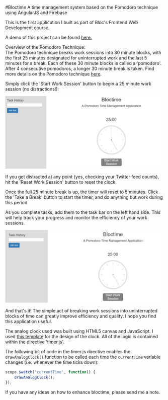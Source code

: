 #Bloctime
A time management system based on the Pomodoro technique using AngularJS and Firebase

This is the first application I built as part of Bloc's Frontend Web Development course.

A demo of this project can be found [here.](https://frozen-ravine-52936.herokuapp.com/)

Overview of the Pomodoro Technique:   
The Pomodoro technique breaks work sessions into 30 minute blocks, with the first 25 minutes designated for uninterrupted work and the last 5 minutes for a break. Each of these 30 minute blocks is called a 'pomodoro'. After 4 consecutive pomodoros, a longer 30 minute break is taken. Find more details on the Pomodoro technique [here](http://caps.ucsd.edu/Downloads/tx_forms/koch/pomodoro_handouts/ThePomodoroTechnique_v1-3.pdf).

Simply click the 'Start Work Session' button to begin a 25 minute work session (no distractions!):

![start timer](/app/assets/images/bloctime-start-timer.gif)

If you get distracted at any point (yes, checking your Twitter feed counts), hit the 'Reset Work Session' button to reset the clock.

Once the full 25 minute break is up, the timer will reset to 5 minutes. Click the 'Take a Break' button to start the timer, and do anything but work during this period.

As you complete tasks, add them to the task bar on the left hand side. This will help track your progress and monitor the efficiency of your work sessions.

![add task](/app/assets/images/bloctime-add-task.gif)

And that's it! The simple act of breaking work sessions into uninterrupted blocks of time can greatly improve efficiency and quality. I hope you find this application useful.

The analog clock used was built using HTML5 canvas and JavaScript. I used [this template](http://www.encodedna.com/html5/canvas/simple-analog-clock-using-canvas-javascript.htm) for the design of the clock. All of the logic is contained within the directive 'timer.js'.

The following bit of code in the timer.js directive enables the `drawAnalogClock()` function to be called each time the `currentTime` variable changes (i.e. whenever the time ticks down):

```javascript
scope.$watch('currentTime', function() {
    drawAnalogClock();
});
```

If you have any ideas on how to enhance bloctime, please send me a note.